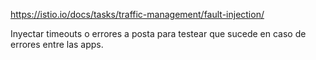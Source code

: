 https://istio.io/docs/tasks/traffic-management/fault-injection/

Inyectar timeouts o errores a posta para testear que sucede en caso de errores entre las apps.
